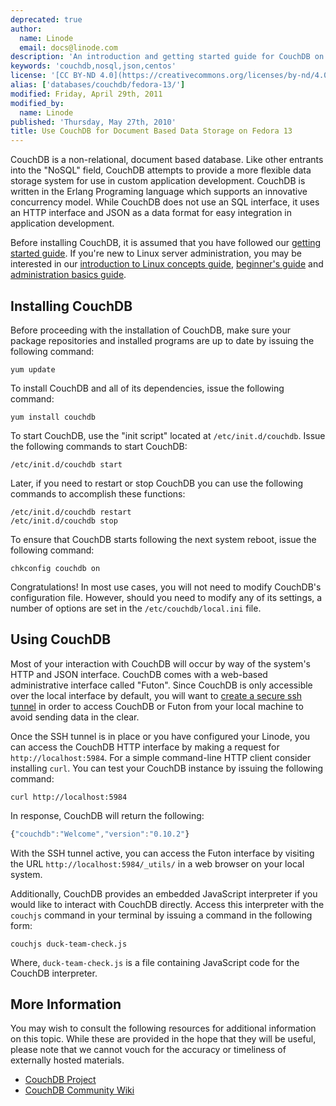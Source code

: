 ```yaml
---
deprecated: true
author:
  name: Linode
  email: docs@linode.com
description: 'An introduction and getting started guide for CouchDB on Fedora 13 systems.'
keywords: 'couchdb,nosql,json,centos'
license: '[CC BY-ND 4.0](https://creativecommons.org/licenses/by-nd/4.0)'
alias: ['databases/couchdb/fedora-13/']
modified: Friday, April 29th, 2011
modified_by:
  name: Linode
published: 'Thursday, May 27th, 2010'
title: Use CouchDB for Document Based Data Storage on Fedora 13
---
```




CouchDB is a non-relational, document based database. Like other entrants into the "NoSQL" field, CouchDB attempts to provide a more flexible data storage system for use in custom application development. CouchDB is written in the Erlang Programing language which supports an innovative concurrency model. While CouchDB does not use an SQL interface, it uses an HTTP interface and JSON as a data format for easy integration in application development.

Before installing CouchDB, it is assumed that you have followed our [getting started guide](/docs/getting-started/). If you're new to Linux server administration, you may be interested in our [introduction to Linux concepts guide](/docs/tools-reference/introduction-to-linux-concepts/), [beginner's guide](/docs/beginners-guide/) and [administration basics guide](/docs/using-linux/administration-basics).

Installing CouchDB
------------------

Before proceeding with the installation of CouchDB, make sure your package repositories and installed programs are up to date by issuing the following command:

    yum update

To install CouchDB and all of its dependencies, issue the following command:

    yum install couchdb

To start CouchDB, use the "init script" located at `/etc/init.d/couchdb`. Issue the following commands to start CouchDB:

    /etc/init.d/couchdb start

Later, if you need to restart or stop CouchDB you can use the following commands to accomplish these functions:

    /etc/init.d/couchdb restart
    /etc/init.d/couchdb stop

To ensure that CouchDB starts following the next system reboot, issue the following command:

    chkconfig couchdb on

Congratulations! In most use cases, you will not need to modify CouchDB's configuration file. However, should you need to modify any of its settings, a number of options are set in the `/etc/couchdb/local.ini` file.

Using CouchDB
-------------

Most of your interaction with CouchDB will occur by way of the system's HTTP and JSON interface. CouchDB comes with a web-based administrative interface called "Futon". Since CouchDB is only accessible over the local interface by default, you will want to [create a secure ssh tunnel](/docs/databases/couchdb/ssh-tunnel) in order to access CouchDB or Futon from your local machine to avoid sending data in the clear.

Once the SSH tunnel is in place or you have configured your Linode, you can access the CouchDB HTTP interface by making a request for `http://localhost:5984`. For a simple command-line HTTP client consider installing `curl`. You can test your CouchDB instance by issuing the following command:

    curl http://localhost:5984

In response, CouchDB will return the following:

~~~ js
{"couchdb":"Welcome","version":"0.10.2"}
~~~

With the SSH tunnel active, you can access the Futon interface by visiting the URL `http://localhost:5984/_utils/` in a web browser on your local system.

Additionally, CouchDB provides an embedded JavaScript interpreter if you would like to interact with CouchDB directly. Access this interpreter with the `couchjs` command in your terminal by issuing a command in the following form:

    couchjs duck-team-check.js

Where, `duck-team-check.js` is a file containing JavaScript code for the CouchDB interpreter.

More Information
----------------

You may wish to consult the following resources for additional information on this topic. While these are provided in the hope that they will be useful, please note that we cannot vouch for the accuracy or timeliness of externally hosted materials.

- [CouchDB Project](http://couchdb.apache.org/)
- [CouchDB Community Wiki](http://wiki.apache.org/couchdb/)



